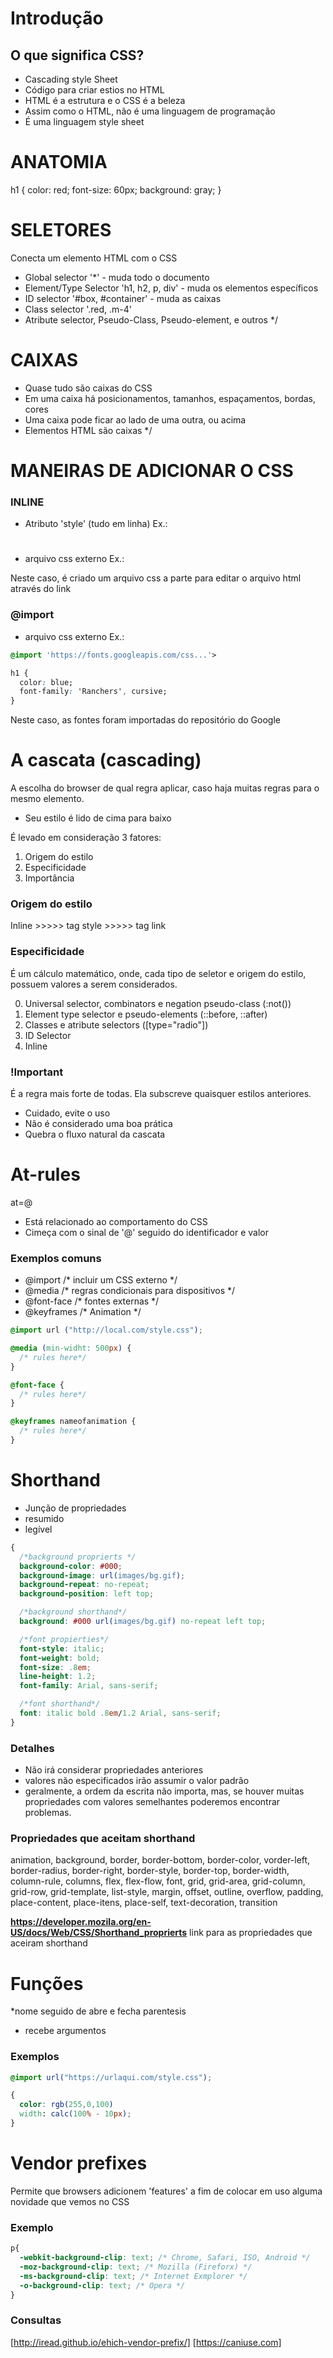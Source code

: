 # Introdução

## O que significa CSS?

* Cascading style Sheet
* Código para criar estios no HTML
* HTML é a estrutura e o CSS é a beleza
* Assim como o HTML, não é uma linguagem de programação
* É uma linguagem style sheet


# ANATOMIA

h1 {
  color: red;
  font-size: 60px;
  background: gray;
}

# SELETORES
 
Conecta um elemento HTML com o CSS

* Global selector '*' - muda todo o documento
* Element/Type Selector 'h1, h2, p, div' - muda os elementos específicos
* ID selector '#box, #container' - muda as caixas 
* Class selector '.red, .m-4'
* Atribute selector, Pseudo-Class, Pseudo-element, e outros */

# CAIXAS
 
* Quase tudo são caixas do CSS
* Em uma caixa há posicionamentos, tamanhos, espaçamentos, bordas, cores
* Uma caixa pode ficar ao lado de uma outra, ou acima
* Elementos HTML são caixas */

# MANEIRAS DE ADICIONAR O CSS
 
### INLINE
* Atributo 'style' (tudo em linha)
Ex.:
  <h1 style="color: blue">


### <style>
* tag html que irá conter o css
Ex.:
  <style>
    h1 {
      color: blue;
    }

    strong {
      color: red;
    }
  </style>


### <link>
* arquivo css externo
Ex.:
    <link rel="stylesheet" href="style.css">
Neste caso, é criado um arquivo css a parte para editar o arquivo html através do link


### @import
* arquivo css externo
Ex.:

```css
@import 'https://fonts.googleapis.com/css...'>

h1 {
  color: blue;
  font-family: 'Ranchers', cursive;
}
```

Neste caso, as fontes foram importadas do repositório do Google


# A cascata (cascading)
A escolha do browser de qual regra aplicar, caso haja muitas regras para o mesmo elemento.

* Seu estilo é lido de cima para baixo

É levado em consideração 3 fatores:
1. Origem do estilo
2. Especificidade
3. Importância

### Origem do estilo

Inline >>>>> tag style >>>>> tag link

### Especificidade

É um cálculo matemático, onde, cada tipo de seletor e origem do estilo, possuem valores a serem considerados.

0. Universal selector, combinators e negation pseudo-class (:not())
1. Element type selector e pseudo-elements (::before, ::after)
10. Classes e atribute selectors ([type="radio"])
100. ID Selector
1000. Inline

### !Important

É a regra mais forte de todas. Ela subscreve quaisquer estilos anteriores.
* Cuidado, evite o uso
* Não é considerado uma boa prática
* Quebra o fluxo natural da cascata

# At-rules
at=@

* Está relacionado ao comportamento do CSS
* Cimeça com o sinal de '@' seguido do identificador e valor

### Exemplos comuns

- @import           /* incluir um CSS externo */
- @media            /* regras condicionais para dispositivos */
- @font-face        /* fontes externas */
- @keyframes        /* Animation */

```css
@import url ("http://local.com/style.css");

@media (min-widht: 500px) {
  /* rules here*/
}

@font-face {
  /* rules here*/
}

@keyframes nameofanimation {
  /* rules here*/
}
```


# Shorthand

* Junção de propriedades
* resumido
* legível

```css
{
  /*background proprierts */
  background-color: #000;
  background-image: url(images/bg.gif);
  background-repeat: no-repeat;
  background-position: left top;

  /*background shorthand*/
  background: #000 url(images/bg.gif) no-repeat left top;

  /*font propierties*/
  font-style: italic;
  font-weight: bold;
  font-size: .8em;
  line-height: 1.2;
  font-family: Arial, sans-serif;

  /*font shorthand*/
  font: italic bold .8em/1.2 Arial, sans-serif;
}
```

### Detalhes

* Não irá considerar propriedades anteriores
* valores não especificados irão assumir o valor padrão
* geralmente, a ordem da escrita não importa, mas, se houver muitas propriedades com valores semelhantes poderemos encontrar problemas.

### Propriedades que aceitam shorthand

animation, background, border, border-bottom, border-color, vorder-left, border-radius, border-right, border-style, border-top, border-width, column-rule, columns, flex, flex-flow, font, grid, grid-area, grid-column, grid-row, grid-template, list-style, margin, offset, outline, overflow, padding, place-content, place-itens, place-self, text-decoration, transition

**https://developer.mozila.org/en-US/docs/Web/CSS/Shorthand_proprierts**
link para as propriedades que aceiram shorthand

# Funções

*nome seguido de abre e fecha parentesis
* recebe argumentos

### Exemplos

```css
@import url("https://urlaqui.com/style.css");

{
  color: rgb(255,0,100)
  width: calc(100% - 10px);
}
```

# Vendor prefixes

Permite que browsers adicionem 'features' a fim de colocar em uso alguma novidade que vemos no CSS

### Exemplo

```css
p{
  -webkit-background-clip: text; /* Chrome, Safari, ISO, Android */
  -moz-background-clip: text; /* Mozilla (Fireforx) */
  -ms-background-clip: text; /* Internet Exmplorer */
  -o-background-clip: text; /* Opera */
}
```

### Consultas
[http://iread.github.io/ehich-vendor-prefix/]
[https://caniuse.com]
